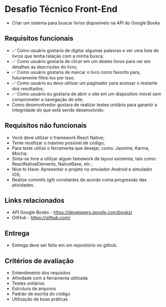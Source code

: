 # Desafio Técnico Front-End

- Criar um sistema para buscar livros disponíveis na API do Google Books

## Requisitos funcionais

- ✅ Como usuário gostaria de digitar algumas palavras e ver uma lista de livros que tenha relação com a minha busca;
- ✅ Como usuário gostaria de clicar em um destes livros para ver em detalhes as descrições do livro;
- ✅ Como usuário gostaria de marcar o livro como favorito para, futuramente filtrá-los por isso;
- ✅ Como usuário eu devo utilizar um paginador para acessar o restante dos resultados;
- ✅ Como usuário eu gostaria de abrir o site em um dispositivo móvel sem comprometer a navegação do site;
- Como desenvolvedor gostara de realizar testes unitário para garantir a integridade do que está sendo desenvolvido.

## Requisitos não funcionais

- Você deve utilizar o framework React Native;
- Tente reutilizar o máximo possível de código;
- Para teste utilize o ferramenta que desejar, como: Jasmine, Karma, Mocha;
- Sinta-se livre a utilizar algum famework de layout existente, tais como: ReactNativeElements, NativeBase, etc ;
- Nice to Have: Apresentar o projeto no emulador Android e simulador iOS;
- Realize commits (git) constantes de acordo coma progressão das atividades.

## Links relacionados

- API Google Books - https://developers.google.com/books/
- GitHub - https://github.com/

## Entrega

- Entrega deve ser feito em um repositório no github.

## Critérios de avaliação

- Entendimento dos requisitos
- Afinidade com a ferramenta utilizada
- Testes unitários
- Estrutura de arquivos
- Padrão de escrita do código
- Utilização de boas práticas
